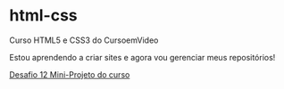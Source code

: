 # html-css
 Curso HTML5 e CSS3 do CursoemVideo


Estou aprendendo a criar sites e agora vou gerenciar meus repositórios!

<a href="https://joaopimenta.github.io/desafios/d012/index.html">Desafio 12 Mini-Projeto do curso</a>